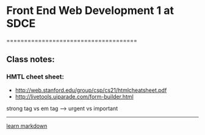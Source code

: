 # Front End Web Development 1 at SDCE
=====================================

## Class notes:
### HMTL cheet sheet:
* http://web.stanford.edu/group/csp/cs21/htmlcheatsheet.pdf
* http://livetools.uiparade.com/form-builder.html

strong tag vs em tag --> urgent vs important

------------------------------------
[learn markdown](http://markdowntutorial.com/)

